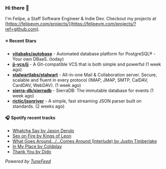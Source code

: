 ### Hi there 👋

I'm Felipe, a Staff Software Engineer & Indie Dev. Checkout my projects at [https://felipevm.com/projects/](https://felipevm.com/projects/?ref=github.com).

#### ⭐ Recent Stars
- **[vitabaks/autobase](https://github.com/vitabaks/autobase)** - Automated database platform for PostgreSQL® - Your own DBaaS. (today)
- **[jj-vcs/jj](https://github.com/jj-vcs/jj)** - A Git-compatible VCS that is both simple and powerful (1 week ago)
- **[stalwartlabs/stalwart](https://github.com/stalwartlabs/stalwart)** - All-in-one Mail &amp; Collaboration server. Secure, scalable and fluent in every protocol (IMAP, JMAP, SMTP, CalDAV, CardDAV, WebDAV). (1 week ago)
- **[sierra-db/sierradb](https://github.com/sierra-db/sierradb)** - SierraDB: The immutable database for events (1 week ago)
- **[rictic/jsonriver](https://github.com/rictic/jsonriver)** - A simple, fast streaming JSON parser built on standards. (2 weeks ago)

#### 🎧 Spotify recent tracks
- [Whatcha Say by Jason Derulo](https://open.spotify.com/track/7xkQdy0cy5ymoWT7nedvLz)
- [Sex on Fire by Kings of Leon](https://open.spotify.com/track/0ntQJM78wzOLVeCUAW7Y45)
- [What Goes Around.../...Comes Around (Interlude) by Justin Timberlake](https://open.spotify.com/track/3pD0f7hSJg2XdQ6udw5Tey)
- [In My Place by Coldplay](https://open.spotify.com/track/2nvC4i2aMo4CzRjRflysah)
- [Thank You by Dido](https://open.spotify.com/track/751gBcu62kORDelX7FV0mM)

_Powered by [TuneFeed](https://tunefeed.app?ref=github.com)_
